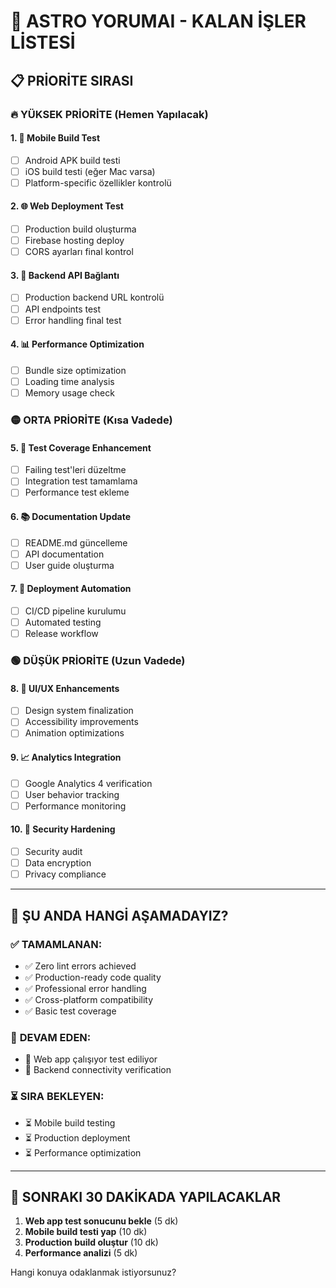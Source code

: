 # 🎯 ASTRO YORUMAI - KALAN İŞLER LİSTESİ

## 📋 **PRİORİTE SIRASI**

### 🔥 **YÜKSEK PRİORİTE (Hemen Yapılacak)**

#### 1. **📱 Mobile Build Test**
- [ ] Android APK build testi
- [ ] iOS build testi (eğer Mac varsa)
- [ ] Platform-specific özellikler kontrolü

#### 2. **🌐 Web Deployment Test**
- [ ] Production build oluşturma
- [ ] Firebase hosting deploy
- [ ] CORS ayarları final kontrol

#### 3. **🔧 Backend API Bağlantı**
- [ ] Production backend URL kontrolü
- [ ] API endpoints test
- [ ] Error handling final test

#### 4. **📊 Performance Optimization**
- [ ] Bundle size optimization
- [ ] Loading time analysis
- [ ] Memory usage check

### 🟡 **ORTA PRİORİTE (Kısa Vadede)**

#### 5. **🧪 Test Coverage Enhancement**
- [ ] Failing test'leri düzeltme
- [ ] Integration test tamamlama
- [ ] Performance test ekleme

#### 6. **📚 Documentation Update**
- [ ] README.md güncelleme
- [ ] API documentation
- [ ] User guide oluşturma

#### 7. **🚀 Deployment Automation**
- [ ] CI/CD pipeline kurulumu
- [ ] Automated testing
- [ ] Release workflow

### 🟢 **DÜŞÜK PRİORİTE (Uzun Vadede)**

#### 8. **🎨 UI/UX Enhancements**
- [ ] Design system finalization
- [ ] Accessibility improvements
- [ ] Animation optimizations

#### 9. **📈 Analytics Integration**
- [ ] Google Analytics 4 verification
- [ ] User behavior tracking
- [ ] Performance monitoring

#### 10. **🔐 Security Hardening**
- [ ] Security audit
- [ ] Data encryption
- [ ] Privacy compliance

---

## 🎯 **ŞU ANDA HANGİ AŞAMADAYIZ?**

### ✅ **TAMAMLANAN:**
- ✅ Zero lint errors achieved
- ✅ Production-ready code quality
- ✅ Professional error handling
- ✅ Cross-platform compatibility
- ✅ Basic test coverage

### 🔄 **DEVAM EDEN:**
- 🔄 Web app çalışıyor test ediliyor
- 🔄 Backend connectivity verification

### ⏳ **SIRA BEKLEYEN:**
- ⏳ Mobile build testing
- ⏳ Production deployment
- ⏳ Performance optimization

---

## 🚀 **SONRAKI 30 DAKİKADA YAPILACAKLAR**

1. **Web app test sonucunu bekle** (5 dk)
2. **Mobile build testi yap** (10 dk)
3. **Production build oluştur** (10 dk)
4. **Performance analizi** (5 dk)

Hangi konuya odaklanmak istiyorsunuz?
